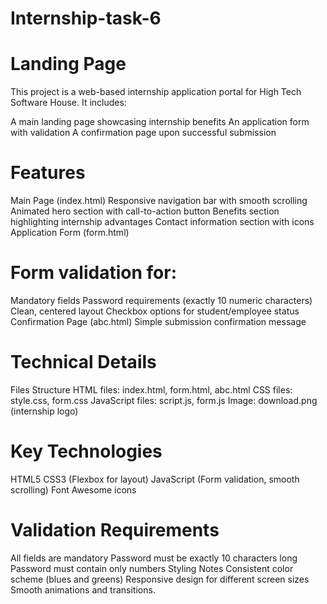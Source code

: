# Internship-task-6
# Landing Page
This project is a web-based internship application portal for High Tech Software House. It includes:

A main landing page showcasing internship benefits
An application form with validation
A confirmation page upon successful submission

# Features
Main Page (index.html)
Responsive navigation bar with smooth scrolling
Animated hero section with call-to-action button
Benefits section highlighting internship advantages
Contact information section with icons
Application Form (form.html)

# Form validation for:
Mandatory fields
Password requirements (exactly 10 numeric characters)
Clean, centered layout
Checkbox options for student/employee status
Confirmation Page (abc.html)
Simple submission confirmation message

# Technical Details
Files Structure
HTML files: index.html, form.html, abc.html
CSS files: style.css, form.css
JavaScript files: script.js, form.js
Image: download.png (internship logo)

# Key Technologies
HTML5
CSS3 (Flexbox for layout)
JavaScript (Form validation, smooth scrolling)
Font Awesome icons

# Validation Requirements
All fields are mandatory
Password must be exactly 10 characters long
Password must contain only numbers
Styling Notes
Consistent color scheme (blues and greens)
Responsive design for different screen sizes
Smooth animations and transitions.
